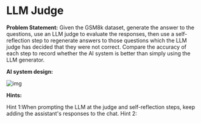 # LLM Judge 

**Problem Statement:** Given the GSM8k dataset, generate the answer to the questions, 
use an LLM judge to evaluate the responses, 
then use a self-reflection step to regenerate answers to those questions 
which the LLM judge has decided that they were not correct.
Compare the accuracy of each step to record whether the AI system is better than simply using the LLM generator.

**AI system design:**

![img](ai-exercises/media/00_llm_judge.png)

**Hints:**

Hint 1:When prompting the LLM at the judge and self-reflection steps, keep adding the assistant's responses to the chat.
Hint 2:  



